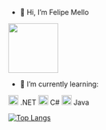 - 👋 Hi, I’m Felipe Mello
<img src="https://i.pinimg.com/originals/e5/93/ab/e593ab0589d5f1b389e4dfbcce2bce20.gif" width="100" height="100" />


- 🌱 I’m currently learning:

<img src="https://cdn.jsdelivr.net/gh/devicons/devicon/icons/dot-net/dot-net-plain-wordmark.svg" width="20" height="20"/> .NET
<img src="https://cdn.jsdelivr.net/gh/devicons/devicon/icons/csharp/csharp-original.svg" width="20" height="20" /> C#
<img src="https://cdn.jsdelivr.net/gh/devicons/devicon/icons/java/java-plain-wordmark.svg" width="20" height="20" /> Java



[![Top Langs](https://github-readme-stats.vercel.app/api/top-langs/?username=iyeskett)](https://github.com/anuraghazra/github-readme-stats)


<!---
iyeskett/iyeskett is a ✨ special ✨ repository because its `README.md` (this file) appears on your GitHub profile.
You can click the Preview link to take a look at your changes.
--->

